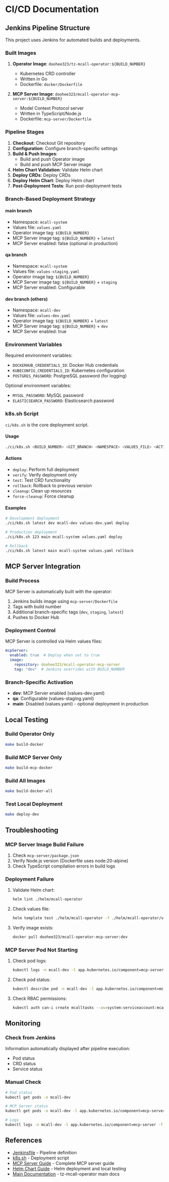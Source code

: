 # CI/CD Documentation

## Jenkins Pipeline Structure

This project uses Jenkins for automated builds and deployments.

### Built Images

1. **Operator Image**: `doohee323/tz-mcall-operator:${BUILD_NUMBER}`
   - Kubernetes CRD controller
   - Written in Go
   - Dockerfile: `docker/Dockerfile`

2. **MCP Server Image**: `doohee323/mcall-operator-mcp-server:${BUILD_NUMBER}`
   - Model Context Protocol server
   - Written in TypeScript/Node.js
   - Dockerfile: `mcp-server/Dockerfile`

### Pipeline Stages

1. **Checkout**: Checkout Git repository
2. **Configuration**: Configure branch-specific settings
3. **Build & Push Images**: 
   - Build and push Operator image
   - Build and push MCP Server image
4. **Helm Chart Validation**: Validate Helm chart
5. **Deploy CRDs**: Deploy CRDs
6. **Deploy Helm Chart**: Deploy Helm chart
7. **Post-Deployment Tests**: Run post-deployment tests

### Branch-Based Deployment Strategy

#### main branch
- Namespace: `mcall-system`
- Values file: `values.yaml`
- Operator image tag: `${BUILD_NUMBER}`
- MCP Server image tag: `${BUILD_NUMBER}` + `latest`
- MCP Server enabled: false (optional in production)

#### qa branch
- Namespace: `mcall-system`
- Values file: `values-staging.yaml`
- Operator image tag: `${BUILD_NUMBER}`
- MCP Server image tag: `${BUILD_NUMBER}` + `staging`
- MCP Server enabled: Configurable

#### dev branch (others)
- Namespace: `mcall-dev`
- Values file: `values-dev.yaml`
- Operator image tag: `${BUILD_NUMBER}` + `latest`
- MCP Server image tag: `${BUILD_NUMBER}` + `dev`
- MCP Server enabled: true

### Environment Variables

Required environment variables:
- `DOCKERHUB_CREDENTIALS_ID`: Docker Hub credentials
- `KUBECONFIG_CREDENTIALS_ID`: Kubernetes configuration
- `POSTGRES_PASSWORD`: PostgreSQL password (for logging)

Optional environment variables:
- `MYSQL_PASSWORD`: MySQL password
- `ELASTICSEARCH_PASSWORD`: Elasticsearch password

### k8s.sh Script

`ci/k8s.sh` is the core deployment script.

#### Usage

```bash
./ci/k8s.sh <BUILD_NUMBER> <GIT_BRANCH> <NAMESPACE> <VALUES_FILE> <ACTION>
```

#### Actions

- `deploy`: Perform full deployment
- `verify`: Verify deployment only
- `test`: Test CRD functionality
- `rollback`: Rollback to previous version
- `cleanup`: Clean up resources
- `force-cleanup`: Force cleanup

#### Examples

```bash
# Development deployment
./ci/k8s.sh latest dev mcall-dev values-dev.yaml deploy

# Production deployment
./ci/k8s.sh 123 main mcall-system values.yaml deploy

# Rollback
./ci/k8s.sh latest main mcall-system values.yaml rollback
```

## MCP Server Integration

### Build Process

MCP Server is automatically built with the operator:

1. Jenkins builds image using `mcp-server/Dockerfile`
2. Tags with build number
3. Additional branch-specific tags (`dev`, `staging`, `latest`)
4. Pushes to Docker Hub

### Deployment Control

MCP Server is controlled via Helm values files:

```yaml
mcpServer:
  enabled: true  # Deploy when set to true
  image:
    repository: doohee323/mcall-operator-mcp-server
    tag: "dev"  # Jenkins overrides with BUILD_NUMBER
```

### Branch-Specific Activation

- **dev**: MCP Server enabled (values-dev.yaml)
- **qa**: Configurable (values-staging.yaml)
- **main**: Disabled (values.yaml) - optional deployment in production

## Local Testing

### Build Operator Only

```bash
make build-docker
```

### Build MCP Server Only

```bash
make build-mcp-docker
```

### Build All Images

```bash
make build-docker-all
```

### Test Local Deployment

```bash
make deploy-dev
```

## Troubleshooting

### MCP Server Image Build Failure

1. Check `mcp-server/package.json`
2. Verify Node.js version (Dockerfile uses node:20-alpine)
3. Check TypeScript compilation errors in build logs

### Deployment Failure

1. Validate Helm chart:
   ```bash
   helm lint ./helm/mcall-operator
   ```

2. Check values file:
   ```bash
   helm template test ./helm/mcall-operator -f ./helm/mcall-operator/values-dev.yaml
   ```

3. Verify image exists:
   ```bash
   docker pull doohee323/mcall-operator-mcp-server:dev
   ```

### MCP Server Pod Not Starting

1. Check pod logs:
   ```bash
   kubectl logs -n mcall-dev -l app.kubernetes.io/component=mcp-server
   ```

2. Check pod status:
   ```bash
   kubectl describe pod -n mcall-dev -l app.kubernetes.io/component=mcp-server
   ```

3. Check RBAC permissions:
   ```bash
   kubectl auth can-i create mcalltasks --as=system:serviceaccount:mcall-dev:mcall-operator-mcp-server
   ```

## Monitoring

### Check from Jenkins

Information automatically displayed after pipeline execution:
- Pod status
- CRD status
- Service status

### Manual Check

```bash
# Pod status
kubectl get pods -n mcall-dev

# MCP Server status
kubectl get pods -n mcall-dev -l app.kubernetes.io/component=mcp-server

# Logs
kubectl logs -n mcall-dev -l app.kubernetes.io/component=mcp-server -f
```

## References

- [Jenkinsfile](./Jenkinsfile) - Pipeline definition
- [k8s.sh](./k8s.sh) - Deployment script
- [MCP Server Guide](../MCP_SERVER_GUIDE.md) - Complete MCP server guide
- [Helm Chart Guide](../helm/mcall-operator/README.md) - Helm deployment and local testing
- [Main Documentation](../README.md) - tz-mcall-operator main docs
